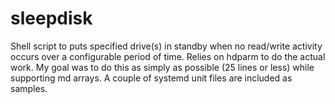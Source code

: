 # sleepdisk
Shell script to puts specified drive(s) in standby when no read/write activity occurs over a configurable period of time. Relies on hdparm to do the actual work.
My goal was to do this as simply as possible (25 lines or less) while supporting md arrays.
A couple of systemd unit files are included as samples.
